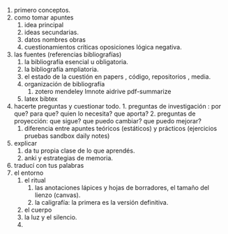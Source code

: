 1. primero conceptos.
2. como tomar apuntes
	1. idea principal
	2. ideas secundarias.
	3. datos nombres obras
	4. cuestionamientos críticas oposiciones lógica negativa.
3. las fuentes (referencias bibliografías)
	1. la bibliografía esencial u obligatoria.
	2. la bibliografía ampliatoria.
	3. el estado de la cuestión en papers , código, repositorios , media. 
	4. organización de bibliografía
		1. zotero mendeley lmnote aidrive pdf-summarize
	5. latex bibtex 
4. hacerte preguntas y cuestionar todo.
		1. preguntas de investigación : por que? para que? quien lo necesita? que aporta? 
		2. preguntas de proyección: que sigue? que puedo cambiar? que puedo mejorar?
	1. diferencia entre apuntes teóricos (estáticos) y prácticos (ejercicios pruebas sandbox daily notes)
5. explicar
	1. da tu propia clase de lo que aprendés. 
	2. anki y estrategias de memoria.
6. traducí con tus palabras
7. el entorno
	1. el ritual
		1. las anotaciones lápices y hojas de borradores, el tamaño del lienzo (canvas).
		2. la caligrafía: la primera es la versión definitiva. 
	2. el cuerpo 
	3. la luz y el silencio. 
	4. 
